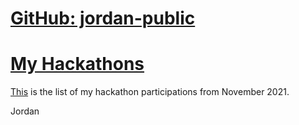 # [GitHub: jordan-public](https://github.com/jordan-public)

# [My Hackathons](https://jordan-public.github.io/)

[This](https://jordan-public.github.io/) is the list of my hackathon participations from November 2021.

Jordan